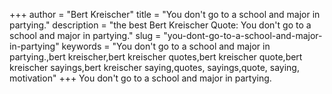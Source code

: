 +++
author = "Bert Kreischer"
title = "You don't go to a school and major in partying."
description = "the best Bert Kreischer Quote: You don't go to a school and major in partying."
slug = "you-dont-go-to-a-school-and-major-in-partying"
keywords = "You don't go to a school and major in partying.,bert kreischer,bert kreischer quotes,bert kreischer quote,bert kreischer sayings,bert kreischer saying,quotes, sayings,quote, saying, motivation"
+++
You don't go to a school and major in partying.
